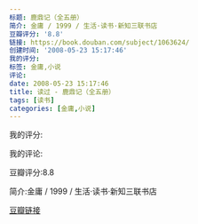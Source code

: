 ```yaml
---
标题: 鹿鼎记（全五册）
简介: 金庸 / 1999 / 生活·读书·新知三联书店
豆瓣评分: '8.8'
链接: https://book.douban.com/subject/1063624/
创建时间: '2008-05-23 15:17:46'
我的评分:
标签: 金庸,小说
评论:
date: 2008-05-23 15:17:46
title: 读过 - 鹿鼎记（全五册）
tags: [读书]
categories: [金庸,小说]
---
```


我的评分:

我的评论:

豆瓣评分:8.8

简介:金庸 / 1999 / 生活·读书·新知三联书店

[豆瓣链接](https://book.douban.com/subject/1063624/)

